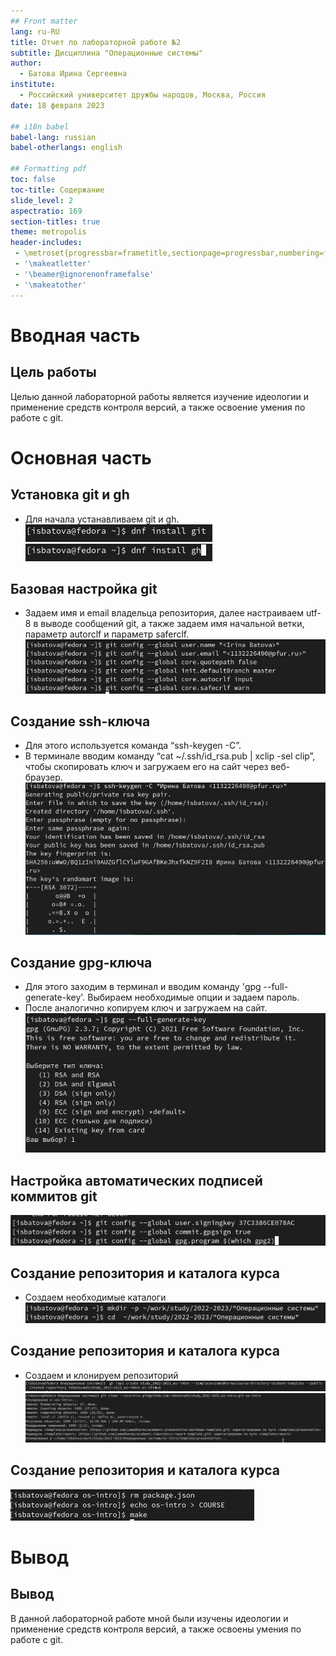 ```yaml
---
## Front matter
lang: ru-RU
title: Отчет по лабораторной работе №2
subtitle: Дисциплина "Операционные системы"
author:
  - Батова Ирина Сергеевна
institute:
  - Российский университет дружбы народов, Москва, Россия
date: 18 февраля 2023

## i18n babel
babel-lang: russian
babel-otherlangs: english

## Formatting pdf
toc: false
toc-title: Содержание
slide_level: 2
aspectratio: 169
section-titles: true
theme: metropolis
header-includes:
 - \metroset{progressbar=frametitle,sectionpage=progressbar,numbering=fraction}
 - '\makeatletter'
 - '\beamer@ignorenonframefalse'
 - '\makeatother'
---
```


# Вводная часть

## Цель работы

Целью данной лабораторной работы является изучение идеологии и применение средств контроля версий, а также освоение умения по работе с git.

# Основная часть

## Установка git и gh 

- Для начала устанавливаем git и gh.
![](./image/1.jpg)
![](./image/2.jpg)

## Базовая настройка git

- Задаем имя и email владельца репозитория, далее настраиваем utf-8 в выводе сообщений git, а также задаем имя начальной ветки, параметр autorclf и параметр saferclf.
![](./image/3.jpg)

## Создание ssh-ключа

- Для этого используется команда “ssh-keygen -C”.
- В терминале вводим команду “cat ~/.ssh/id_rsa.pub | xclip -sel clip”, чтобы скопировать ключ и загружаем его на сайт через веб-браузер.
![](./image/5.jpg)

## Создание gpg-ключа

- Для этого заходим в терминал и вводим команду 'gpg --full-generate-key'. Выбираем необходимые опции и задаем пароль.
- После аналогично копируем ключ и загружаем на сайт.
![](./image/10.jpg)

## Настройка автоматических подписей коммитов git

![](./image/19.jpg)

## Создание репозитория и каталога курса

- Создаем необходимые каталоги
![](./image/22.jpg)

## Создание репозитория и каталога курса

- Создаем и клонируем репозиторий
![](./image/23.jpg)
![](./image/24.jpg)

## Создание репозитория и каталога курса

![](./image/26.jpg)

# Вывод

## Вывод

В данной лабораторной работе мной были изучены идеологии и применение средств контроля версий, а также освоены умения по работе с git.
